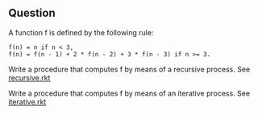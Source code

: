 ## Question

A function f is defined by the following rule:
```
f(n) = n if n < 3,
f(n) = f(n - 1) + 2 * f(n - 2) + 3 * f(n - 3) if n >= 3.
```
Write a procedure that computes f by means of a recursive process.
See [recursive.rkt](./recursive.rkt)

Write a procedure that computes f by means of an iterative process.
See [iterative.rkt](./iterative.rkt)
